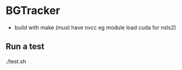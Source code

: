 # BGTracker

* build with make (must have nvcc eg module load cuda for nsls2)

## Run a test

./test.sh
